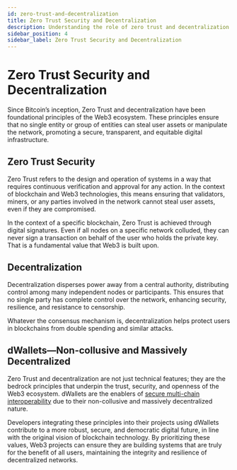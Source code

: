 ```yaml
---
id: zero-trust-and-decentralization
title: Zero Trust Security and Decentralization
description: Understanding the role of zero trust and decentralization in Ika's composable modular signature network.
sidebar_position: 4
sidebar_label: Zero Trust Security and Decentralization
---
```


# Zero Trust Security and Decentralization

Since Bitcoin’s inception, Zero Trust and decentralization have been foundational principles of the Web3 ecosystem.
These principles ensure that no single entity or group of entities can steal user assets or manipulate the network,
promoting a secure, transparent, and equitable digital infrastructure.

## Zero Trust Security

Zero Trust refers to the design and operation of systems in a way that requires continuous verification and approval for
any action.
In the context of blockchain and Web3 technologies, this means ensuring that validators, miners, or any parties involved
in the network cannot steal user assets, even if they are compromised.

In the context of a specific blockchain, Zero Trust is achieved through digital signatures.
Even if all nodes on a specific network colluded, they can never sign a transaction on behalf of the user who holds the
private key.
That is a fundamental value that Web3 is built upon.

## Decentralization

Decentralization disperses power away from a central authority, distributing control among many independent nodes or
participants.
This ensures that no single party has complete control over the network, enhancing security, resilience, and resistance
to censorship.

Whatever the consensus mechanism is, decentralization helps protect users in blockchains from double spending and
similar attacks.

## dWallets—Non-collusive and Massively Decentralized

Zero Trust and decentralization are not just technical features; they are the bedrock principles that underpin the
trust, security, and openness of the Web3 ecosystem.
dWallets are the enablers of [secure multi-chain interoperability](multi-chain-vs-cross-chain.md) due to their
non-collusive and massively decentralized nature.

Developers integrating these principles into their projects using dWallets contribute to a more robust, secure, and
democratic digital future, in line with the original vision of blockchain technology.
By prioritizing these values, Web3 projects can ensure they are building systems that are truly for the benefit of all
users, maintaining the integrity and resilience of decentralized networks.
